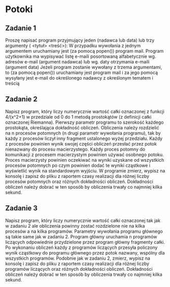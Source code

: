 # Potoki
## Zadanie 1
Proszę napisać program przyjmujący jeden (nadawca lub data) lub trzy argumenty (<adresEmail> <tytuł> <treść>):
W przypadku wywołania z jednym argumentem uruchamiany jest (za pomocą popen()) program mail. Program użytkownika ma wypisywać listę e-maili posortowaną alfabetycznie wg. adresów e-mail (argument nadawca) lub wg. daty otrzymania e-maili (argument data)
Jeżeli program zostanie wywołany z trzema argumentami, to (za pomocą popen()) uruchamiany jest program mail i za jego pomocą wysyłany jest e-mail do określonego nadawcy z określonym tematem i treścią

## Zadanie 2
Napisz program, który liczy numerycznie wartość całki oznaczonej z funkcji 4/(x^2+1) w przedziale od 0 do 1 metodą prostokątów (z definicji całki oznaczonej Riemanna). Pierwszy parametr programu to szerokość każdego prostokąta, określająca dokładność obliczeń. Obliczenia należy rozdzielić na n procesów potomnych (n drugi parametr wywołania programu), tak by każdy z procesów liczył inny fragment ustalonego wyżej przedziału. Każdy z procesów powinien wynik swojej części obliczeń przesłać przez potok nienazwany do procesu macierzystego. Każdy proces potomny do komunikacji z procesem macierzystym powinien używać osobnego potoku. Proces macierzysty powinien oczekiwać na wyniki uzyskane od wszystkich procesów potomnych po czym powinien dodać te wyniki cząstkowe i wyświetlić wynik na standardowym wyjściu. W programie zmierz, wypisz na konsolę i zapisz do pliku z raportem czasy realizacji dla różnej liczby procesów potomnych oraz różnych dokładności obliczeń. Dokładności obliczeń należy dobrać w ten sposób by obliczenia trwały co najmniej kilka sekund.

## Zadanie 3
Napisz program, który liczy numerycznie wartość całki oznaczonej tak jak w zadaniu 2 ale obliczenia powinny zostać rozdzielone nie na kilka procesów a na kilka programów. Parametry wywołania programu głównego są takie same jak w zadaniu 2. Program główny uruchamia n programów liczących odpowiednie przydzielone przez program główny fragmenty całki. Po wykonaniu obliczeń każdy z programów liczących przesyła policzony wynik cząstkowy do programu głównego przez potok nazwany, wspólny dla wszystkich programów. Podobnie jak w zadaniu 2, zmierz, wypisz na konsolę i zapisz do pliku z raportem czasy realizacji dla różnej liczby programów liczących oraz różnych dokładności obliczeń. Dokładności obliczeń należy dobrać w ten sposób by obliczenia trwały co najmniej kilka sekund.